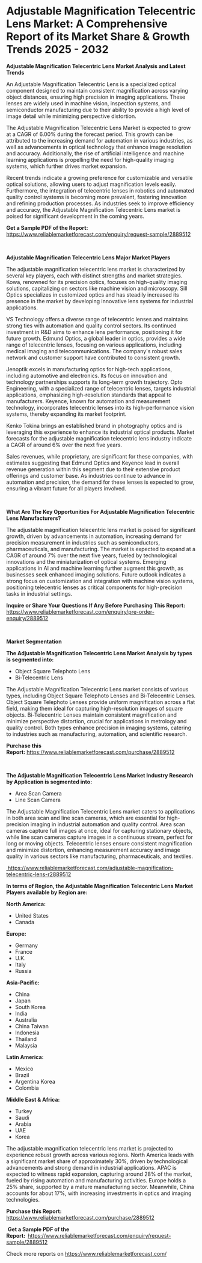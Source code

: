 <p><h1>Adjustable Magnification Telecentric Lens Market: A Comprehensive Report of its Market Share & Growth Trends 2025 - 2032</h1></p><p><strong>Adjustable Magnification Telecentric Lens Market Analysis and Latest Trends</strong></p>
<p><p>An Adjustable Magnification Telecentric Lens is a specialized optical component designed to maintain consistent magnification across varying object distances, ensuring high precision in imaging applications. These lenses are widely used in machine vision, inspection systems, and semiconductor manufacturing due to their ability to provide a high level of image detail while minimizing perspective distortion.</p><p>The Adjustable Magnification Telecentric Lens Market is expected to grow at a CAGR of 6.00% during the forecast period. This growth can be attributed to the increasing demand for automation in various industries, as well as advancements in optical technology that enhance image resolution and accuracy. Additionally, the rise of artificial intelligence and machine learning applications is propelling the need for high-quality imaging systems, which further drives market expansion.</p><p>Recent trends indicate a growing preference for customizable and versatile optical solutions, allowing users to adjust magnification levels easily. Furthermore, the integration of telecentric lenses in robotics and automated quality control systems is becoming more prevalent, fostering innovation and refining production processes. As industries seek to improve efficiency and accuracy, the Adjustable Magnification Telecentric Lens market is poised for significant development in the coming years.</p></p>
<p><strong>Get a Sample PDF of the Report:&nbsp;</strong> <a href="https://www.reliablemarketforecast.com/enquiry/request-sample/2889512?utm_campaign=2288&utm_medium=2&utm_source=Github&utm_content=ia&utm_term=14032025&utm_id=adjustable-magnification-telecentric-lens">https://www.reliablemarketforecast.com/enquiry/request-sample/2889512</a></p>
<p>&nbsp;</p>
<p><strong>Adjustable Magnification Telecentric Lens Major Market Players</strong></p>
<p><p>The adjustable magnification telecentric lens market is characterized by several key players, each with distinct strengths and market strategies. Kowa, renowned for its precision optics, focuses on high-quality imaging solutions, capitalizing on sectors like machine vision and microscopy. Sill Optics specializes in customized optics and has steadily increased its presence in the market by developing innovative lens systems for industrial applications.</p><p>VS Technology offers a diverse range of telecentric lenses and maintains strong ties with automation and quality control sectors. Its continued investment in R&D aims to enhance lens performance, positioning it for future growth. Edmund Optics, a global leader in optics, provides a wide range of telecentric lenses, focusing on various applications, including medical imaging and telecommunications. The company's robust sales network and customer support have contributed to consistent growth.</p><p>Jenoptik excels in manufacturing optics for high-tech applications, including automotive and electronics. Its focus on innovation and technology partnerships supports its long-term growth trajectory. Opto Engineering, with a specialized range of telecentric lenses, targets industrial applications, emphasizing high-resolution standards that appeal to manufacturers. Keyence, known for automation and measurement technology, incorporates telecentric lenses into its high-performance vision systems, thereby expanding its market footprint.</p><p>Kenko Tokina brings an established brand in photography optics and is leveraging this experience to enhance its industrial optical products. Market forecasts for the adjustable magnification telecentric lens industry indicate a CAGR of around 6% over the next five years. </p><p>Sales revenues, while proprietary, are significant for these companies, with estimates suggesting that Edmund Optics and Keyence lead in overall revenue generation within this segment due to their extensive product offerings and customer base. As industries continue to advance in automation and precision, the demand for these lenses is expected to grow, ensuring a vibrant future for all players involved.</p></p>
<p>&nbsp;</p>
<p><strong>What Are The Key Opportunities For Adjustable Magnification Telecentric Lens Manufacturers?</strong></p>
<p><p>The adjustable magnification telecentric lens market is poised for significant growth, driven by advancements in automation, increasing demand for precision measurement in industries such as semiconductors, pharmaceuticals, and manufacturing. The market is expected to expand at a CAGR of around 7% over the next five years, fueled by technological innovations and the miniaturization of optical systems. Emerging applications in AI and machine learning further augment this growth, as businesses seek enhanced imaging solutions. Future outlook indicates a strong focus on customization and integration with machine vision systems, positioning telecentric lenses as critical components for high-precision tasks in industrial settings.</p></p>
<p><strong>Inquire or Share Your Questions If Any Before Purchasing This Report:</strong> <a href="https://www.reliablemarketforecast.com/enquiry/pre-order-enquiry/2889512?utm_campaign=2288&utm_medium=2&utm_source=Github&utm_content=ia&utm_term=14032025&utm_id=adjustable-magnification-telecentric-lens">https://www.reliablemarketforecast.com/enquiry/pre-order-enquiry/2889512</a></p>
<p>&nbsp;</p>
<p><strong>Market Segmentation</strong></p>
<p><strong>The Adjustable Magnification Telecentric Lens Market Analysis by types is segmented into:</strong></p>
<p><ul><li>Object Square Telephoto Lens</li><li>Bi-Telecentric Lens</li></ul></p>
<p><p>The Adjustable Magnification Telecentric Lens market consists of various types, including Object Square Telephoto Lenses and Bi-Telecentric Lenses. Object Square Telephoto Lenses provide uniform magnification across a flat field, making them ideal for capturing high-resolution images of square objects. Bi-Telecentric Lenses maintain consistent magnification and minimize perspective distortion, crucial for applications in metrology and quality control. Both types enhance precision in imaging systems, catering to industries such as manufacturing, automation, and scientific research.</p></p>
<p><strong>Purchase this Report:&nbsp;</strong><a href="https://www.reliablemarketforecast.com/purchase/2889512?utm_campaign=2288&utm_medium=2&utm_source=Github&utm_content=ia&utm_term=14032025&utm_id=adjustable-magnification-telecentric-lens">https://www.reliablemarketforecast.com/purchase/2889512</a></p>
<p>&nbsp;</p>
<p><strong>The Adjustable Magnification Telecentric Lens Market Industry Research by Application is segmented into:</strong></p>
<p><ul><li>Area Scan Camera</li><li>Line Scan Camera</li></ul></p>
<p><p>The Adjustable Magnification Telecentric Lens market caters to applications in both area scan and line scan cameras, which are essential for high-precision imaging in industrial automation and quality control. Area scan cameras capture full images at once, ideal for capturing stationary objects, while line scan cameras capture images in a continuous stream, perfect for long or moving objects. Telecentric lenses ensure consistent magnification and minimize distortion, enhancing measurement accuracy and image quality in various sectors like manufacturing, pharmaceuticals, and textiles.</p></p>
<p><a href="https://www.reliablemarketforecast.com/adjustable-magnification-telecentric-lens-r2889512?utm_campaign=2288&utm_medium=2&utm_source=Github&utm_content=ia&utm_term=14032025&utm_id=adjustable-magnification-telecentric-lens">&nbsp;https://www.reliablemarketforecast.com/adjustable-magnification-telecentric-lens-r2889512</a></p>
<p><strong>In terms of Region, the Adjustable Magnification Telecentric Lens Market Players available by Region are:</strong></p>
<p>
    <p> <strong> North America: </strong>
        <ul>
            <li>United States</li>
            <li>Canada</li>
        </ul>
        </p> 
    <p> <strong> Europe: </strong>
        <ul>
            <li>Germany</li>
            <li>France</li>
            <li>U.K.</li>
            <li>Italy</li>
            <li>Russia</li>
        </ul>
        </p> 
    <p> <strong> Asia-Pacific: </strong>
        <ul>
            <li>China</li>
            <li>Japan</li>
            <li>South Korea</li>
            <li>India</li>
            <li>Australia</li>
            <li>China Taiwan</li>
            <li>Indonesia</li>
            <li>Thailand</li>
            <li>Malaysia</li>
        </ul>
        </p> 
    <p> <strong> Latin America: </strong>
        <ul>
            <li>Mexico</li>
            <li>Brazil</li>
            <li>Argentina Korea</li>
            <li>Colombia</li>
        </ul>
        </p> 
    <p> <strong> Middle East & Africa: </strong>
        <ul>
            <li>Turkey</li>
            <li>Saudi</li>
            <li>Arabia</li>
            <li>UAE</li>
            <li>Korea</li>
        </ul>
    </p>
    </p>
<p><p>The adjustable magnification telecentric lens market is projected to experience robust growth across various regions. North America leads with a significant market share of approximately 30%, driven by technological advancements and strong demand in industrial applications. APAC is expected to witness rapid expansion, capturing around 28% of the market, fueled by rising automation and manufacturing activities. Europe holds a 25% share, supported by a mature manufacturing sector. Meanwhile, China accounts for about 17%, with increasing investments in optics and imaging technologies.</p></p>
<p><strong>Purchase this Report: </strong><a href="https://www.reliablemarketforecast.com/purchase/2889512?utm_campaign=2288&utm_medium=2&utm_source=Github&utm_content=ia&utm_term=14032025&utm_id=adjustable-magnification-telecentric-lens">https://www.reliablemarketforecast.com/purchase/2889512</a></p>
<p>&nbsp;<strong>Get a Sample PDF of the Report:&nbsp;&nbsp;</strong><a href="https://www.reliablemarketforecast.com/enquiry/request-sample/2889512?utm_campaign=2288&utm_medium=2&utm_source=Github&utm_content=ia&utm_term=14032025&utm_id=adjustable-magnification-telecentric-lens">https://www.reliablemarketforecast.com/enquiry/request-sample/2889512</a></p>
<p><strong></strong></p>
<p>Check more reports on <a href="https://www.reliablemarketforecast.com/?utm_campaign=2288&utm_medium=2&utm_source=Github&utm_content=ia&utm_term=14032025&utm_id=adjustable-magnification-telecentric-lens">https://www.reliablemarketforecast.com/</a></p>